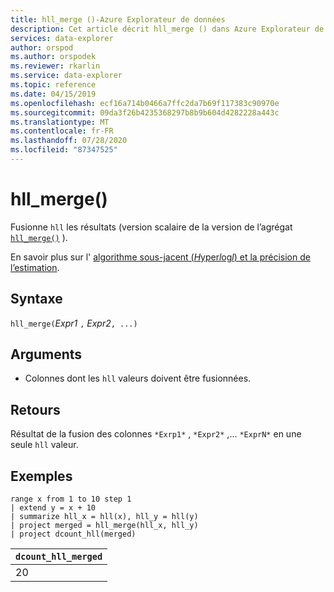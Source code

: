 ```yaml
---
title: hll_merge ()-Azure Explorateur de données
description: Cet article décrit hll_merge () dans Azure Explorateur de données.
services: data-explorer
author: orspod
ms.author: orspodek
ms.reviewer: rkarlin
ms.service: data-explorer
ms.topic: reference
ms.date: 04/15/2019
ms.openlocfilehash: ecf16a714b0466a7ffc2da7b69f117383c90970e
ms.sourcegitcommit: 09da3f26b4235368297b8b9b604d4282228a443c
ms.translationtype: MT
ms.contentlocale: fr-FR
ms.lasthandoff: 07/28/2020
ms.locfileid: "87347525"
---
```

# <a name="hll_merge"></a>hll_merge()

Fusionne `hll` les résultats (version scalaire de la version de l’agrégat [`hll_merge()`](hll-merge-aggfunction.md) ).

En savoir plus sur l' [algorithme sous-jacent (*H*yper*l*og*l*) et la précision de l’estimation](dcount-aggfunction.md#estimation-accuracy).

## <a name="syntax"></a>Syntaxe

`hll_merge(`*Expr1* `,` *Expr2*`, ...)`

## <a name="arguments"></a>Arguments

* Colonnes dont les `hll` valeurs doivent être fusionnées.

## <a name="returns"></a>Retours

Résultat de la fusion des colonnes `*Exrp1*` , `*Expr2*` ,... `*ExprN*` en une seule `hll` valeur.

## <a name="examples"></a>Exemples

<!-- csl: https://help.kusto.windows.net:443/KustoMonitoringPersistentDatabase -->
```kusto
range x from 1 to 10 step 1 
| extend y = x + 10
| summarize hll_x = hll(x), hll_y = hll(y)
| project merged = hll_merge(hll_x, hll_y)
| project dcount_hll(merged)
```

|`dcount_hll_merged`|
|---|
|20|
